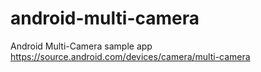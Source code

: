 # android-multi-camera

Android Multi-Camera sample app
https://source.android.com/devices/camera/multi-camera

